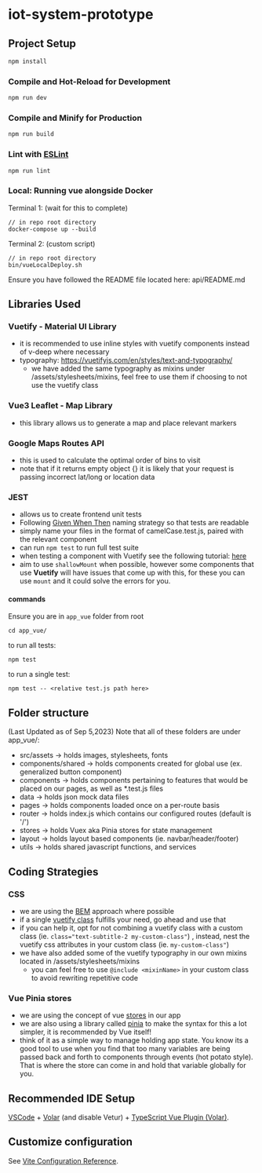 # iot-system-prototype

## Project Setup

```sh
npm install
```

### Compile and Hot-Reload for Development

```sh
npm run dev
```

### Compile and Minify for Production

```sh
npm run build
```

### Lint with [ESLint](https://eslint.org/)

```sh
npm run lint
```

### Local: Running vue alongside Docker

Terminal 1: (wait for this to complete)
```
// in repo root directory
docker-compose up --build
```

Terminal 2: (custom script)
```
// in repo root directory
bin/vueLocalDeploy.sh
```

Ensure you have followed the README file located here: api/README.md

## Libraries Used
### Vuetify - Material UI Library
- it is recommended to use inline styles with vuetify components instead of v-deep where necessary
- typography: https://vuetifyjs.com/en/styles/text-and-typography/
  - we have added the same typography as mixins under /assets/stylesheets/mixins, feel free to use them if choosing to not use the vuetify class

### Vue3 Leaflet - Map Library
- this library allows us to generate a map and place relevant markers

### Google Maps Routes API
- this is used to calculate the optimal order of bins to visit
- note that if it returns empty object {} it is likely that your request is passing incorrect lat/long or location data

### JEST
- allows us to create frontend unit tests
- Following [Given When Then](https://smartbear.com/blog/test-automation-with-gherkin-scenarios/) naming strategy so that tests are readable
- simply name your files in the format of camelCase.test.js, paired with the relevant component
- can run `npm test` to run full test suite
- when testing a component with Vuetify see the following tutorial: [here](https://vuetifyjs.com/en/getting-started/unit-testing/)
- aim to use `shallowMount` when possible, however some components that use **Vuetify** will have issues that come up with this, for these you can use `mount` and it could solve the errors for you.

####  commands
Ensure you are in `app_vue` folder from root

```
cd app_vue/
```

to run all tests:

```
npm test
```

to run a single test:

```
npm test -- <relative test.js path here>
```


## Folder structure

(Last Updated as of Sep 5,2023)
Note that all of these folders are under app_vue/:
- src/assets -> holds images, stylesheets, fonts
- components/shared -> holds components created for global use (ex. generalized button component)
- components -> holds components pertaining to features that would be placed on our pages, as well as *.test.js files
- data -> holds json mock data files
- pages -> holds components loaded once on a per-route basis
- router -> holds index.js which contains our configured routes (default is '/')
- stores -> holds Vuex aka Pinia stores for state management
- layout -> holds layout based components (ie. navbar/header/footer)
- utils -> holds shared javascript functions, and services

## Coding Strategies

### CSS
- we are using the [BEM](https://getbem.com/) approach where possible
- if a single [vuetify class](https://vuetifyjs.com/en/styles/spacing/) fulfills your need, go ahead and use that
- if you can help it, opt for not combining a vuetify class with a custom class (ie. `class="text-subtitle-2 my-custom-class"`) , instead, nest the vuetify css attributes in your custom class (ie. `my-custom-class"`)
- we have also added some of the vuetify typography in our own mixins located in /assets/stylesheets/mixins
  - you can feel free to use `@include <mixinName>` in your custom class to avoid rewriting repetitive code

### Vue Pinia stores
- we are using the concept of vue [stores](https://vuex.vuejs.org/guide/) in our app
- we are also using a library called [pinia](https://pinia.vuejs.org/) to make the syntax for this a lot simpler, it is recommended by Vue itself!
- think of it as a simple way to manage holding app state. You know its a good tool to use when you find that too many variables are being passed back and forth to components through events (hot potato style). That is where the store can come in and hold that variable globally for you.


## Recommended IDE Setup

[VSCode](https://code.visualstudio.com/) + [Volar](https://marketplace.visualstudio.com/items?itemName=Vue.volar) (and disable Vetur) + [TypeScript Vue Plugin (Volar)](https://marketplace.visualstudio.com/items?itemName=Vue.vscode-typescript-vue-plugin).

## Customize configuration

See [Vite Configuration Reference](https://vitejs.dev/config/).
